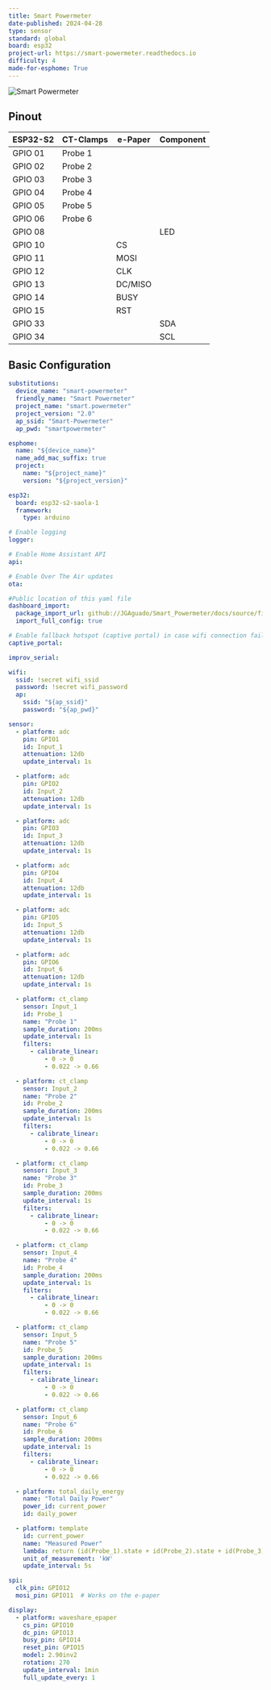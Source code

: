 ```yaml
---
title: Smart Powermeter
date-published: 2024-04-28
type: sensor
standard: global
board: esp32
project-url: https://smart-powermeter.readthedocs.io
difficulty: 4
made-for-esphome: True
---
```

![Smart Powermeter](Smart_Powermeter.jpg)

## Pinout

ESP32-S2    | CT-Clamps  | e-Paper  | Component
------------|------------|----------|----------
GPIO 01     |Probe 1     |          |
GPIO 02     |Probe 2     |          |
GPIO 03     |Probe 3     |          |
GPIO 04     |Probe 4     |          |
GPIO 05     |Probe 5     |          |
GPIO 06     |Probe 6     |          |
GPIO 08     |            |          |LED
GPIO 10     |            |CS        |
GPIO 11     |            |MOSI      |
GPIO 12     |            |CLK       |
GPIO 13     |            |DC/MISO   |
GPIO 14     |            |BUSY      |
GPIO 15     |            |RST       |
GPIO 33     |            |          |SDA
GPIO 34     |            |          |SCL

## Basic Configuration

```yaml
substitutions:
  device_name: "smart-powermeter"
  friendly_name: "Smart Powermeter"
  project_name: "smart.powermeter"
  project_version: "2.0"
  ap_ssid: "Smart-Powermeter"
  ap_pwd: "smartpowermeter"

esphome:
  name: "${device_name}"
  name_add_mac_suffix: true
  project:
    name: "${project_name}"
    version: "${project_version}"

esp32:
  board: esp32-s2-saola-1
  framework:
    type: arduino

# Enable logging
logger:

# Enable Home Assistant API
api:

# Enable Over The Air updates
ota:

#Public location of this yaml file
dashboard_import:
  package_import_url: github://JGAguado/Smart_Powermeter/docs/source/files/configuration.yaml@V2R1
  import_full_config: true

# Enable fallback hotspot (captive portal) in case wifi connection fails
captive_portal:

improv_serial:

wifi:
  ssid: !secret wifi_ssid
  password: !secret wifi_password
  ap:
    ssid: "${ap_ssid}"
    password: "${ap_pwd}"

sensor:
  - platform: adc
    pin: GPIO1
    id: Input_1
    attenuation: 12db
    update_interval: 1s

  - platform: adc
    pin: GPIO2
    id: Input_2
    attenuation: 12db
    update_interval: 1s

  - platform: adc
    pin: GPIO3
    id: Input_3
    attenuation: 12db
    update_interval: 1s

  - platform: adc
    pin: GPIO4
    id: Input_4
    attenuation: 12db
    update_interval: 1s

  - platform: adc
    pin: GPIO5
    id: Input_5
    attenuation: 12db
    update_interval: 1s

  - platform: adc
    pin: GPIO6
    id: Input_6
    attenuation: 12db
    update_interval: 1s

  - platform: ct_clamp
    sensor: Input_1
    id: Probe_1
    name: "Probe 1"
    sample_duration: 200ms
    update_interval: 1s
    filters:
      - calibrate_linear:
          - 0 -> 0
          - 0.022 -> 0.66

  - platform: ct_clamp
    sensor: Input_2
    name: "Probe 2"
    id: Probe_2
    sample_duration: 200ms
    update_interval: 1s
    filters:
      - calibrate_linear:
          - 0 -> 0
          - 0.022 -> 0.66

  - platform: ct_clamp
    sensor: Input_3
    name: "Probe 3"
    id: Probe_3
    sample_duration: 200ms
    update_interval: 1s
    filters:
      - calibrate_linear:
          - 0 -> 0
          - 0.022 -> 0.66

  - platform: ct_clamp
    sensor: Input_4
    name: "Probe 4"
    id: Probe_4
    sample_duration: 200ms
    update_interval: 1s
    filters:
      - calibrate_linear:
          - 0 -> 0
          - 0.022 -> 0.66

  - platform: ct_clamp
    sensor: Input_5
    name: "Probe 5"
    id: Probe_5
    sample_duration: 200ms
    update_interval: 1s
    filters:
      - calibrate_linear:
          - 0 -> 0
          - 0.022 -> 0.66

  - platform: ct_clamp
    sensor: Input_6
    name: "Probe 6"
    id: Probe_6
    sample_duration: 200ms
    update_interval: 1s
    filters:
      - calibrate_linear:
          - 0 -> 0
          - 0.022 -> 0.66

  - platform: total_daily_energy
    name: "Total Daily Power"
    power_id: current_power
    id: daily_power

  - platform: template
    id: current_power
    name: "Measured Power"
    lambda: return (id(Probe_1).state + id(Probe_2).state + id(Probe_3).state) * 230.0 / 1000; #Power = Current * Voltage
    unit_of_measurement: 'kW'
    update_interval: 5s

spi:
  clk_pin: GPIO12
  mosi_pin: GPIO11  # Works on the e-paper

display:
  - platform: waveshare_epaper
    cs_pin: GPIO10
    dc_pin: GPIO13
    busy_pin: GPIO14
    reset_pin: GPIO15
    model: 2.90inv2
    rotation: 270
    update_interval: 1min
    full_update_every: 1
```
